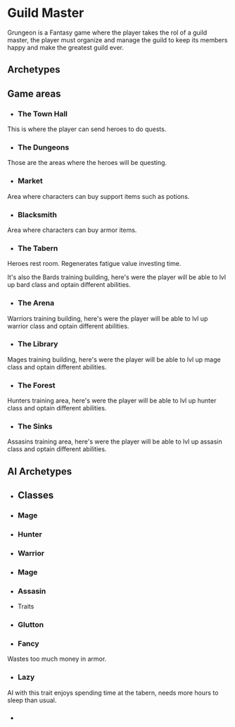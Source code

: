 # Guild Master

Grungeon is a Fantasy game where the player takes the rol of a guild master, the player must organize and manage the guild to keep its members happy and make the greatest guild ever.

## Archetypes



## Game areas

* ### The Town Hall

This is where the player can send heroes to do quests.

* ### The Dungeons

Those are the areas where the heroes will be questing.

* ### Market

Area where characters can buy support items such as potions.

* ### Blacksmith

Area where characters can buy armor items.

* ### The Tabern

Heroes rest room. Regenerates fatigue value investing time.

It's also the Bards training building, here's were the player will be able to lvl up bard class and optain different abilities.

* ### The Arena

Warriors training building, here's were the player will be able to lvl up warrior class and optain different abilities.

* ### The Library

Mages training building, here's were the player will be able to lvl up mage class and optain different abilities.

* ### The Forest

Hunters training area, here's were the player will be able to lvl up hunter class and optain different abilities.

* ### The Sinks

Assasins training area, here's were the player will be able to lvl up assasin class and optain different abilities.


## AI Archetypes

* ## Classes

* ### Mage



* ### Hunter 

* ### Warrior 

* ### Mage 

* ### Assasin

* Traits

* ### Glutton

* ### Fancy 

Wastes too much money in armor.

* ### Lazy

AI with this trait enjoys spending time at the tabern, needs more hours to sleep than usual.

* ### 
